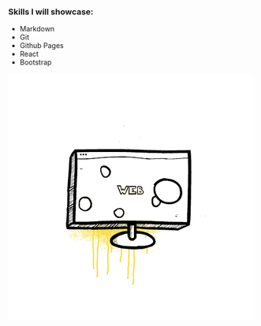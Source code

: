 ### Skills I will showcase: 
 * Markdown
 * Git
 * Github Pages
 * React
 * Bootstrap
 
 [![](https://github.com/marquisepiton/Journey-to-Becoming-a-Full-Stack-Developer-Blog/blob/main/img/monitor.gif?raw=true)](#)

 

